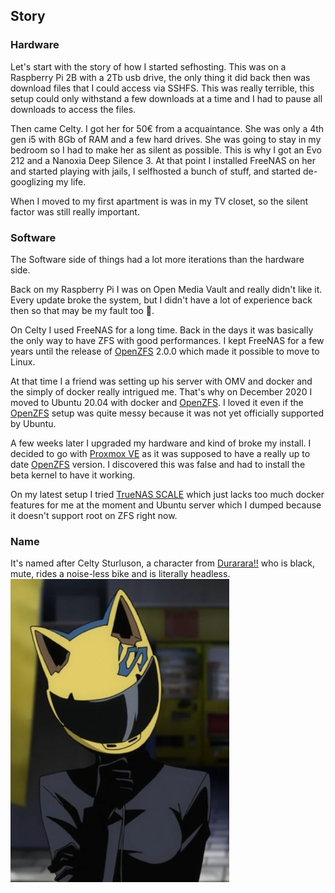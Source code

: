 ## Story
### Hardware

Let's start with the story of how I started sefhosting. This was on a Raspberry Pi 2B with a 2Tb usb drive, the only thing it did back then was download files that I could access via SSHFS. This was really terrible, this setup could only withstand a few downloads at a time and I had to pause all downloads to access the files.

Then came Celty. I got her for 50€ from a acquaintance. She was only a 4th gen i5 with 8Gb of RAM and a few hard drives. She was going to stay in my bedroom so I had to make her as silent as possible. This is why I got an Evo 212 and a Nanoxia Deep Silence 3. At that point I installed FreeNAS on her and started playing with jails, I selfhosted a bunch of stuff, and started de-googlizing my life.

When I moved to my first apartment is was in my TV closet, so the silent factor was still really important.

### Software
The Software side of things had a lot more iterations than the hardware side.

Back on my Raspberry Pi I was on Open Media Vault and really didn't like it. Every update broke the system, but I didn't have a lot of experience back then so that may be my fault too 🤷.

On Celty I used FreeNAS for a long time. Back in the days it was basically the only way to have ZFS with good performances. I kept FreeNAS for a few years until the release of [OpenZFS](https://github.com/openzfs/zfs) 2.0.0 which made it possible to move to Linux.

At that time I a friend was setting up his server with OMV and docker and the simply of docker really intrigued me. That's why on December 2020 I moved to Ubuntu 20.04 with docker and [OpenZFS](https://github.com/openzfs/zfs). I loved it even if the [OpenZFS](https://github.com/openzfs/zfs) setup was quite messy because it was not yet officially supported by Ubuntu.

A few weeks later I upgraded my hardware and kind of broke my install. I decided to go with [Proxmox VE](https://www.proxmox.com/en/proxmox-ve) as it was supposed to have a really up to date [OpenZFS](https://github.com/openzfs/zfs) version. I discovered this was false and had to install the beta kernel to have it working.

On my latest setup I tried [TrueNAS SCALE](https://www.truenas.com/truenas-scale/) which just lacks too much docker features for me at the moment and Ubuntu server which I dumped because it doesn't support root on ZFS right now.

### Name
It's named after Celty Sturluson, a character from [Durarara!!](https://en.wikipedia.org/wiki/Durarara!!) who is black, mute, rides a noise-less bike and is literally headless.
![Celty Sturluson from Durarara](../../assets/Celty.png)